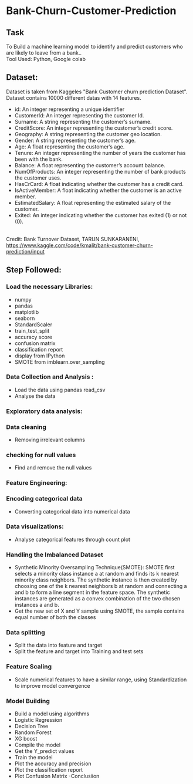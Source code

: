 # Bank-Churn-Customer-Prediction
## Task
 To Build a machine learning model to identify and predict customers who are likely to leave from a bank..</br>
Tool Used: Python, Google colab
## Dataset:
Dataset is taken from Kaggeles "Bank Customer churn prediction Dataset". Dataset contains 10000 different datas with 14 features.
- id: An integer representing a unique identifier
- CustomerId: An integer representing the customer Id.
- Surname: A string representing the customer’s surname.
- CreditScore: An integer representing the customer’s credit score.
- Geography: A string representing the customer geo location.
- Gender: A string representing the customer’s age.
- Age: A float representing the customer’s age.
- Tenure: An integer representing the number of years the customer has been with the bank.
- Balance: A float representing the customer’s account balance.
- NumOfProducts: An integer representing the number of bank products the customer uses.
- HasCrCard: A float indicating whether the customer has a credit card.
- IsActiveMember: A float indicating whether the customer is an active member.
- EstimatedSalary: A float representing the estimated salary of the customer.
- Exited: An integer indicating whether the customer has exited (1) or not (0). </br></br>

Credit: Bank Turnover Dataset, TARUN SUNKARANENI, https://www.kaggle.com/code/kmalit/bank-customer-churn-prediction/input

## Step Followed:
### Load the necessary Libraries:
- numpy
- pandas
- matplotlib
- seaborn
- StandardScaler
- train_test_split
- accuracy score
- confusion matrix
- classification report
- display from IPython
- SMOTE from imblearn.over_sampling
### Data Collection and Analysis :
- Load the data using pandas read_csv
- Analyse the data
### Exploratory data analysis:
 ### Data cleaning
 - Removing irrelevant columns
 ### checking for null values
 - Find and remove the null values
### Feature Engineering:
 ### Encoding categorical data
 - Converting categorical data into numerical data
### Data visualizations:
 - Analyse categorical features through count plot
 ### Handling the Imbalanced Dataset
 - Synthetic Minority Oversampling Technique(SMOTE): SMOTE first selects a minority class instance a at random and finds its 
  k nearest minority class neighbors. The synthetic instance is then created by choosing one of the k nearest neighbors b at 
  random and connecting a and b to form a line segment in the feature space. The synthetic instances are generated as a 
  convex combination of the two chosen instances a and b.
 - Get the new set of X and Y sample using SMOTE, the sample contains equal number of both the classes
### Data splitting
 - Split the data into feature and target
 - Split the feature and target into Training and test sets
### Feature Scaling
  - Scale numerical features to have a similar range, using Standardization to improve model convergence
 ### Model Building
 - Build a model using algorithms
 - Logistic Regression
 - Decision Tree
 - Random Forest
 - XG boost
  - Compile the model
  - Get the Y_predict values
  - Train the model
  - Plot the accuracy and precision
  - Plot the classification report
  - Plot Confusion Matrix
  -Conclusiion
